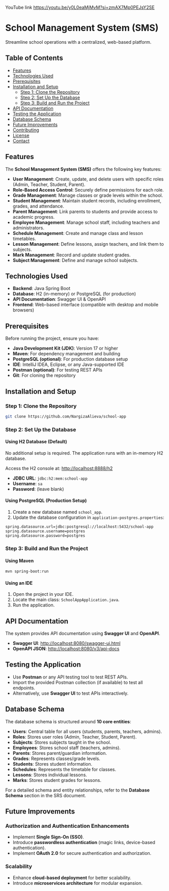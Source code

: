 YouTube link https://youtu.be/y0L0eaMjMvM?si=zmAX7Mp0PEJsY2SE 

# School Management System (SMS)

Streamline school operations with a centralized, web-based platform.

## Table of Contents
- [Features](#features)
- [Technologies Used](#technologies-used)
- [Prerequisites](#prerequisites)
- [Installation and Setup](#installation-and-setup)
  - [Step 1: Clone the Repository](#step-1-clone-the-repository)
  - [Step 2: Set Up the Database](#step-2-set-up-the-database)
  - [Step 3: Build and Run the Project](#step-3-build-and-run-the-project)
- [API Documentation](#api-documentation)
- [Testing the Application](#testing-the-application)
- [Database Schema](#database-schema)
- [Future Improvements](#future-improvements)
- [Contributing](#contributing)
- [License](#license)
- [Contact](#contact)

## Features
The **School Management System (SMS)** offers the following key features:
- **User Management**: Create, update, and delete users with specific roles (Admin, Teacher, Student, Parent).
- **Role-Based Access Control**: Securely define permissions for each role.
- **Grade Management**: Manage classes or grade levels within the school.
- **Student Management**: Maintain student records, including enrollment, grades, and attendance.
- **Parent Management**: Link parents to students and provide access to academic progress.
- **Employee Management**: Manage school staff, including teachers and administrators.
- **Schedule Management**: Create and manage class and lesson timetables.
- **Lesson Management**: Define lessons, assign teachers, and link them to subjects.
- **Mark Management**: Record and update student grades.
- **Subject Management**: Define and manage school subjects.

## Technologies Used
- **Backend**: Java Spring Boot
- **Database**: H2 (in-memory) or PostgreSQL (for production)
- **API Documentation**: Swagger UI & OpenAPI
- **Frontend**: Web-based interface (compatible with desktop and mobile browsers)

## Prerequisites
Before running the project, ensure you have:
- **Java Development Kit (JDK)**: Version 17 or higher
- **Maven**: For dependency management and building
- **PostgreSQL (optional)**: For production database setup
- **IDE**: IntelliJ IDEA, Eclipse, or any Java-supported IDE
- **Postman (optional)**: For testing REST APIs
- **Git**: For cloning the repository

## Installation and Setup
### Step 1: Clone the Repository
```bash
git clone https://github.com/NargizaAlieva/school-app
```

### Step 2: Set Up the Database
#### Using H2 Database (Default)
No additional setup is required. The application runs with an in-memory H2 database.

Access the H2 console at: [http://localhost:8888/h2](http://localhost:8888/h2)
- **JDBC URL**: `jdbc:h2:mem:school-app`
- **Username**: `sa`
- **Password**: (leave blank)

#### Using PostgreSQL (Production Setup)
1. Create a new database named `school_app`.
2. Update the database configuration in `application-postgres.properties`:
```properties
spring.datasource.url=jdbc:postgresql://localhost:5432/school-app
spring.datasource.username=postgres
spring.datasource.password=postgres
```

### Step 3: Build and Run the Project
#### Using Maven
```bash
mvn spring-boot:run
```

#### Using an IDE
1. Open the project in your IDE.
2. Locate the main class: `SchoolAppApplication.java`.
3. Run the application.

## API Documentation
The system provides API documentation using **Swagger UI** and **OpenAPI**.
- **Swagger UI**: [http://localhost:8080/swagger-ui.html](http://localhost:8080/swagger-ui.html)
- **OpenAPI JSON**: [http://localhost:8080/v3/api-docs](http://localhost:8080/v3/api-docs)

## Testing the Application
- Use **Postman** or any API testing tool to test REST APIs.
- Import the provided Postman collection (if available) to test all endpoints.
- Alternatively, use **Swagger UI** to test APIs interactively.

## Database Schema
The database schema is structured around **10 core entities**:
- **Users**: Central table for all users (students, parents, teachers, admins).
- **Roles**: Stores user roles (Admin, Teacher, Student, Parent).
- **Subjects**: Stores subjects taught in the school.
- **Employees**: Stores school staff (teachers, admins).
- **Parents**: Stores parent/guardian information.
- **Grades**: Represents classes/grade levels.
- **Students**: Stores student information.
- **Schedules**: Represents the timetable for classes.
- **Lessons**: Stores individual lessons.
- **Marks**: Stores student grades for lessons.

For a detailed schema and entity relationships, refer to the **Database Schema** section in the SRS document.

## Future Improvements
### Authorization and Authentication Enhancements
- Implement **Single Sign-On (SSO)**.
- Introduce **passwordless authentication** (magic links, device-based authentication).
- Implement **OAuth 2.0** for secure authentication and authorization.

### Scalability
- Enhance **cloud-based deployment** for better scalability.
- Introduce **microservices architecture** for modular expansion.
